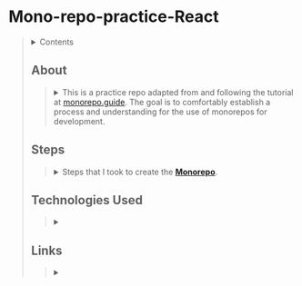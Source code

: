# Mono-repo-practice-React
> <details>
>   <summary>Contents</summary>
>
>> | [About](https://github.com/mmmoore1313/Mono-repo-practice-React#about) | [Technologies Used](https://github.com/mmmoore1313/Mono-repo-practice-React#technologies-used) |
>> |--|--|
>> | [Steps](https://github.com/mmmoore1313/Mono-repo-practice-React#steps) | [Links](https://github.com/mmmoore1313/Mono-repo-practice-React#links) |
>
> </details>
>
> ## About
>> <details>
>>  <summary>This is a practice repo adapted from and following the tutorial at <a href="https://monorepo.guide/getting-started">monorepo.guide</a>. The goal is to comfortably establish a process and understanding for the use of monorepos for development.</summary>
>>
>>>
>> ###### [(Return to top)](https://github.com/mmmoore1313/Mono-repo-practice-React#mono-repo-practice-react)
>>
>> </details>
>
> ## Steps
>> <details>
>>  <summary>Steps that I took to create the <b><a href="https://monorepo.guide/getting-started">Monorepo</a></b>.</summary>
>> 
>>> <details>
>>>  <summary>1. Initialize your repository</summary>
>>>
>>>> 1.1- ```mkdir <repo name>```  
>>>> 1.2- ```cd <repo name>```  
>>>> 1.3- ```git init```  
>>>
>>> </details>
>>> <details>
>>>  <summary>2. Add a <code>.gitignore</code> to your root directory</summary>
>>>
>>>> 2.1- ```touch .gitignore```  
>>>> <details>
>>>>  <summary>2.2- In the <code>.gitignore</code>, add:</summary>
>>>>
>>>>> ```  
>>>>> node_modules/
>>>>> .next
>>>>> dist
>>>>> ```  
>>>>
>>>> </details>
>>>
>>> </details>
>>> <details>
>>>  <summary>3. Create a <code>package.json</code> file to your root directory</summary>
>>>
>>>> 3.1- Run ```npm init```  
>>>> 3.2- Add the following:  
>>>>> ```  
>>>>> {
>>>>>   "name": "@monorepo-starter/root",
>>>>>   "version": "1.0.0",
>>>>>   "private": true
>>>>> } 
>>>
>>> </details>
>>> <details>
>>>  <summary>4. Set up your packages</summary>
>>>
>>>> 4.1- Add to your `package.json`:  
>>>>> ```  
>>>>> "workspaces": ["packages/*", "apps/*", "services/*"]
>>>>> ```  
>>>> 4.2- `package.json` example:  
>>>>> ```  
>>>>> {
>>>>>   "name": "@monorepo-starter/root",
>>>>>   "version": "1.0.0",
>>>>>   "private": true,
>>>>>   "workspaces": ["packages/*", "apps/*", "services/*"]
>>>>> }
>>>>> ```  
>>>
>>> </details>
>>> <details>
>>>  <summary>5. Create a <code>bable.config.js</code> at the root level</summary>
>>>
>>>> 5.1- ```touch babel.config.js```  
>>>> 5.2- Add to the `babel.config.js`:
>>>>> ```  
>>>>> module.exports = {
>>>>>   presets: ["@babel/preset-env", "@babel/preset-react"],
>>>>>   plugins: ["@babel/plugin-transform-runtime"]
>>>>> };
>>>>> ```  
>>>> 5.3- Install the babel plugins:  
>>>>> ```  
>>>>> yarn add @babel/core @babel/plugin-transform-runtime @babel/preset-env @babel/preset-react -W
>>>>> ```  
>>>
>>> </details>
>>> <details>
>>>  <summary>6. <a href="https://monorepo.guide/getting-started">Tutorial</a> Specific</summary>
>>>
>>>> <details>
>>>>  <summary>6.1- Add a starter button</summary>
>>>>
>>>>> <details>
>>>>>  <summary>6.1.1- Create a <code>packages/button</code> folder in the root directory</summary>
>>>>>
>>>>>> ```  
>>>>>> mkdir packages
>>>>>> mkdir packages/button
>>>>>> ``` 
>>>>>
>>>>> </details>
>>>>> <details>
>>>>>  <summary>6.1.2- Switch into the <code>packages/button</code> folder</summary>
>>>>>  
>>>>>> ``` 
>>>>>> cd packages/button
>>>>>> ``` 
>>>>>
>>>>> </details>
>>>>> <details>
>>>>>  <summary>6.1.3- Add a <code>package.json</code> file</summary>
>>>>>
>>>>>> ```  
>>>>>> npm init
>>>>>> ```  
>>>>>> - or -  
>>>>>> ``` 
>>>>>> touch package.json
>>>>>> ``` 
>>>>>
>>>>> </details>
>>>>> <details>
>>>>>  <summary>6.1.4- Fill out the <code>package.json</code> file</summary>
>>>>>
>>>>>> ``` 
>>>>>> {
>>>>>>    "name": "@monorepo-starter/button",  
>>>>>>    "version": "1.0.0",  
>>>>>>    "description": "A very simple React button within a monorepo"  
>>>>>> }
>>>>>> ``` 
>>>>>
>>>>> </details>
>>>>> <details>
>>>>>  <summary>6.1.5- Add react as a dependency</summary>
>>>>> 
>>>>>> ```  
>>>>>> yarn add react  
>>>>>> ``` 
>>>>>
>>>>> </details>
>>>>> <details>
>>>>>  <summary>6.1.6- Return to the root directory</summary>
>>>>>
>>>>>> ``` 
>>>>>> cd ../..
>>>>>> ``` 
>>>>> </details>
>>>>> <details>
>>>>>  <summary>6.1.7- Create a <code>src</code> folder in your root directory</summary>
>>>>>
>>>>>> ``` 
>>>>>> mkdir src
>>>>>> ``` 
>>>>> </details>
>>>>> <details>
>>>>>  <summary>6.1.8- Create a <code>Button</code> component to render</summary>
>>>>>
>>>>>> <details>
>>>>>>  <summary>6.1.8.1- Switch to the <code>src</code> directory</summary>
>>>>>>
>>>>>>> ```cd src```
>>>>>> </details>
>>>>>> <details>
>>>>>>  <summary>6.1.8.2- Create the <code>index.js</code></summary>
>>>>>>
>>>>>>> ```touch index.js```
>>>>>> </details>
>>>>>> <details>
>>>>>>  <summary>6.1.8.3- Fill out the <code>index.js</code> file</summary>
>>>>>>
>>>>>>> ``` 
>>>>>>> import React from "react";
>>>>>>> const Button = ({ onClick, children, isSelected }) => (
>>>>>>>   <button
>>>>>>>     style={{
>>>>>>>       border: 0,
>>>>>>>       backgroundColor: isSelected ? "rebeccapurple" : "hotpink",
>>>>>>>       color: isSelected ? "white" : "black",
>>>>>>>       padding: "12px 24px",
>>>>>>>       margin: "12px",
>>>>>>>       borderRadius: "3px"
>>>>>>>     }}
>>>>>>>     onClick={onClick}
>>>>>>>   >
>>>>>>>     {children}
>>>>>>>   </button>
>>>>>>> );
>>>>>>> export default Button;
>>>>>>> ``` 
>>>>>> </details>
>>>>
>>>> </details>
>>>> <details>
>>>>  <summary>6.2- Setting up the build process</summary>
>>>>
>>>>> <details>
>>>>>  <summary>Return to root level</summary>
>>>>>
>>>>>> ``` 
>>>>>> cd ../..
>>>>>> ``` 
>>>>> </details>
>>>>> <details>
>>>>>  <summary> Run:</summary>
>>>>>
>>>>>> ``` 
>>>>>> yarn add @preconstruct/cli -W
>>>>>> yarn preconstruct init
>>>>>
>>>>> </details>
>>>>> <details>
>>>>>  <summary>Answer the questions</summary>
>>>>>
>>>>>>
>>>>> </details>
>>>>> <details>
>>>>>  <summary>Add the following to your root <code>package.json</code>
>>>>>
>>>>>> ``` 
>>>>>> "scripts": {
>>>>>> "postinstall": "preconstruct dev",
>>>>>> "build": "preconstruct build"
>>>>>> },
>>>>>> ``` 
>>>>> </details>
>>>>
>>>> </details>
>>>> <details>
>>>>  <summary>6.3- Adding <code>@monorepo-starter/next-app</code></summary>
>>>>
>>>>> <details> 
>>>>>  <summary>6.3.1- Create an <code>apps</code> folder in the root directory</summary>
>>>>>
>>>>>> ``` 
>>>>>> mkdir apps
>>>>>> mkdir apps/next-app
>>>>>> ``` 
>>>>> </details>
>>>>> <details>
>>>>>  <summary>6.3.2- Create a <code>package.json</code> within <code>apps/next-app</code></summary>
>>>>>
>>>>>> ``` 
>>>>>> touch apps/next-app/package.json
>>>>>> ``` 
>>>>> </details>
>>>>> <details>
>>>>>  <summary>6.3.3- Fill out <code>apps/next-app/package.json</code></summary>
>>>>>
>>>>>> ``` 
>>>>>> {
>>>>>> "name": "@monorepo-starter/next-app",
>>>>>> "version": "1.0.0"
>>>>>> }
>>>>>> ``` 
>>>>> </details>
>>>>> <details>
>>>>>  <summary>6.3.4- Install Next.js</summary>
>>>>>
>>>>>> ``` 
>>>>>> yarn add react react-dom next @preconstruct/next
>>>>>> ``` 
>>>>> </details>
>>>>> <details>
>>>>>  <summary>6.3.5- Add the <code>"scripts"</code> to the <code>next-app/package.json</code></summary>
>>>>>
>>>>>> ``` 
>>>>>> "scripts": {
>>>>>> "dev": "next",
>>>>>> "build": "next build",
>>>>>> "start": "next start"
>>>>>> },
>>>>>> ``` 
>>>>> </details>
>>>>> <details>
>>>>>  <summary>6.3.6- Create a <code>next.config.js</code> file</summary>
>>>>>
>>>>>> ``` 
>>>>>> touch next.config.js
>>>>>> ``` 
>>>>> </details>
>>>>> <details>
>>>>>  <summary>6.3.7- Add the following:</summary>
>>>>>
>>>>>> ``` 
>>>>>> const withPreconstruct = require("@preconstruct/next")
>>>>>> module.exports = withPreconstruct()
>>>>>> ``` 
>>>>> </details>
>>>>> <details>
>>>>>  <summary>6.3.8- Install the button package to the <code>package.json</code>:</summary>
>>>>>
>>>>>> ``` 
>>>>>> "@monorepo-starter/button": "1.0.0",
>>>>>> ``` 
>>>>> </details>
>>>>> <details>
>>>>>  <summary>6.3.9- Switch to the project root and run <code>yarn</code></summary>
>>>>>
>>>>>> ``` 
>>>>>> yarn
>>>>>> ``` 
>>>>> </details>
>>>>> <details>
>>>>>  <summary>6.3.10- Create a <code>pages/index.js</code> file with the following:</summary>
>>>>>
>>>>>> ``` 
>>>>>> import React from "react";
>>>>>> import Button from "@monorepo-starter/button";
>>>>>> const Index = () => {
>>>>>>   return (
>>>>>>     <div>
>>>>>>       <Button isSelected onClick={() => alert("Hello!")}>
>>>>>>         Hello World!
>>>>>>       </Button>
>>>>>>     </div>
>>>>>>   );
>>>>>> };
>>>>>> export default Index;
>>>>>> ``` 
>>>>> </details>
>>>>> <details>
>>>>>  <summary>6.3.11- Run <code>yarn dev</code> and then visit <code>http://localhost:3000</code></summary>
>>>>>
>>>>>> ``` 
>>>>>> yarn dev
>>>>>> ``` 
>>>>> </details>
>>>> </details>
>>> </details>
>>
>> ###### [(Return to top)](https://github.com/mmmoore1313/Mono-repo-practice-React#mono-repo-practice-react)
>>
>> </details>
>
> ## Technologies Used
>> <details>
>>  <summary></summary>
>>
>>>
>> ###### [(Return to top)](https://github.com/mmmoore1313/Mono-repo-practice-React#mono-repo-practice-react)
>>
>> </details>
>
> ## Links
>> <details>
>>  <summary></summary>
>>
>>>
>> ###### [(Return to top)](https://github.com/mmmoore1313/Mono-repo-practice-React#mono-repo-practice-react)
>>
>> </details>
